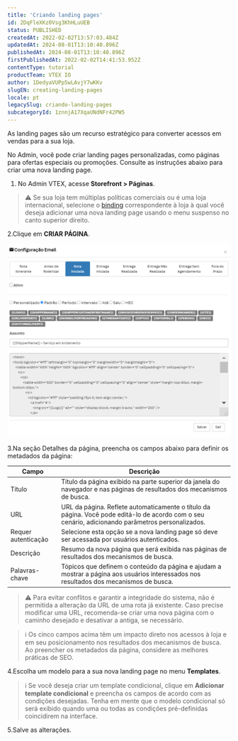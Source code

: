 ```yaml
---
title: 'Criando landing pages'
id: 2DqFleXKz0Vsg3KhHLuUEB
status: PUBLISHED
createdAt: 2022-02-02T13:57:03.484Z
updatedAt: 2024-08-01T13:10:40.896Z
publishedAt: 2024-08-01T13:10:40.896Z
firstPublishedAt: 2022-02-02T14:41:53.952Z
contentType: tutorial
productTeam: VTEX IO
author: 1DedyaVUPp5wLAvjY7wKKv
slugEN: creating-landing-pages
locale: pt
legacySlug: criando-landing-pages
subcategoryId: 1znnjA17XqaUNdNFr42PW5
---
```


As landing pages são um recurso estratégico para converter acessos em vendas para a sua loja.

No Admin, você pode criar landing pages personalizadas, como páginas para ofertas especiais ou promoções. Consulte as instruções abaixo para criar uma nova landing page.

1. No Admin VTEX, acesse **Storefront > Páginas**.

>⚠️ Se sua loja tem múltiplas políticas comerciais ou é uma loja internacional, selecione o [binding](https://help.vtex.com/en/tutorial/o-que-e-binding--4NcN3NJd0IeYccgWCI8O2W) correspondente à loja à qual você deseja adicionar uma nova landing page usando o menu suspenso no canto superior direito.

2.Clique em **CRIAR PÁGINA**.

![Criando Landing pages](https://raw.githubusercontent.com/vtexdocs/help-center-content/refs/heads/main/_1.png)

3.Na seção Detalhes da página, preencha os campos abaixo para definir os metadados da página:

| **Campo**     | **Descrição**    |
| ---------- | ---------- |
| Título | Título da página exibido na parte superior da janela do navegador e nas páginas de resultados dos mecanismos de busca. |
| URL | URL da página. Reflete automaticamente o título da página. Você pode editá-lo de acordo com o seu cenário, adicionando parâmetros personalizados. |
| Requer autenticação | Selecione esta opção se a nova landing page só deve ser acessada por usuários autenticados. |
| Descrição | Resumo da nova página que será exibida nas páginas de resultados dos mecanismos de busca. |
| Palavras-chave | Tópicos que definem o conteúdo da página e ajudam a mostrar a página aos usuários interessados nos resultados dos mecanismos de busca. |

>⚠️ Para evitar conflitos e garantir a integridade do sistema, não é permitida a alteração da URL de uma rota já existente. Caso precise modificar uma URL, recomenda-se criar uma nova página com o caminho desejado e desativar a antiga, se necessário.

>ℹ️ Os cinco campos acima têm um impacto direto nos acessos à loja e em seu posicionamento nos resultados dos mecanismos de busca. Ao preencher os metadados da página, considere as melhores práticas de SEO.

4.Escolha um modelo para a sua nova landing page no menu **Templates**.

>ℹ️ Se você deseja criar um template condicional, clique em **Adicionar template condicional** e preencha os campos de acordo com as condições desejadas. Tenha em mente que o modelo condicional só será exibido quando uma ou todas as condições pré-definidas coincidirem na interface.

5.Salve as alterações.
